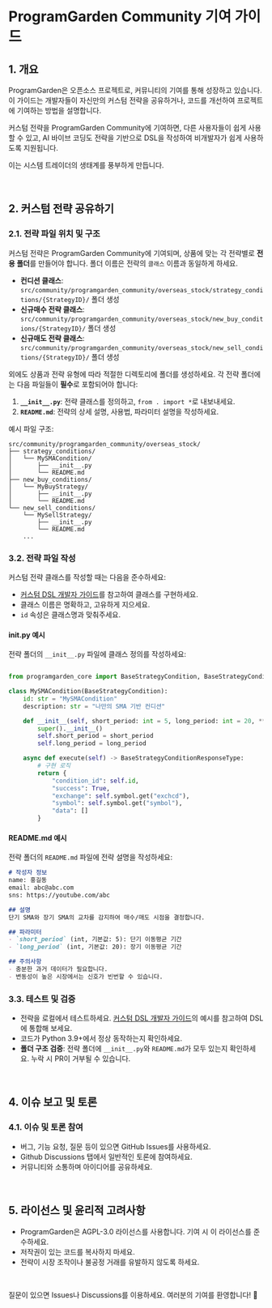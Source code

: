 # ProgramGarden Community 기여 가이드

## 1. 개요

ProgramGarden은 오픈소스 프로젝트로, 커뮤니티의 기여를 통해 성장하고 있습니다. 이 가이드는 개발자들이 자신만의 커스텀 전략을 공유하거나, 코드를 개선하여 프로젝트에 기여하는 방법을 설명합니다.

커스텀 전략을 ProgramGarden Community에 기여하면, 다른 사용자들이 쉽게 사용할 수 있고, AI 바이브 코딩도 전략을 기반으로 DSL을 작성하여 비개발자가 쉽게 사용하도록 지원됩니다.

이는 시스템 트레이더의 생태계를 풍부하게 만듭니다.

<br>

## 2. 커스텀 전략 공유하기

### 2.1. 전략 파일 위치 및 구조
커스텀 전략은 ProgramGarden Community에 기여되며, 상품에 맞는 각 전략별로 **전용 폴더**를 만들어야 합니다. 폴더 이름은 전략의 `클래스` 이름과 동일하게 하세요.

- **컨디션 클래스**: `src/community/programgarden_community/overseas_stock/strategy_conditions/{StrategyID}/` 폴더 생성
- **신규매수 전략 클래스**: `src/community/programgarden_community/overseas_stock/new_buy_conditions/{StrategyID}/` 폴더 생성
- **신규매도 전략 클래스**: `src/community/programgarden_community/overseas_stock/new_sell_conditions/{StrategyID}/` 폴더 생성

외에도 상품과 전략 유형에 따라 적절한 디렉토리에 폴더를 생성하세요. 각 전략 폴더에는 다음 파일들이 **필수**로 포함되어야 합니다:

1. **`__init__.py`**: 전략 클래스를 정의하고, `from . import *`로 내보내세요.
2. **`README.md`**: 전략의 상세 설명, 사용법, 파라미터 설명을 작성하세요.

예시 파일 구조:
```
src/community/programgarden_community/overseas_stock/
├── strategy_conditions/
│   └── MySMACondition/
│       ├── __init__.py
│       └── README.md
├── new_buy_conditions/
│   └── MyBuyStrategy/
│       ├── __init__.py
│       └── README.md
└── new_sell_conditions/
    └── MySellStrategy/
        ├── __init__.py
        └── README.md
    ...
```

### 3.2. 전략 파일 작성
커스텀 전략 클래스를 작성할 때는 다음을 준수하세요:

- [커스텀 DSL 개발자 가이드](custom_dsl.md)를 참고하여 클래스를 구현하세요.
- 클래스 이름은 명확하고, 고유하게 지으세요.
- `id` 속성은 클래스명과 맞춰주세요.

#### __init__.py 예시
전략 폴더의 `__init__.py` 파일에 클래스 정의를 작성하세요:

```python

from programgarden_core import BaseStrategyCondition, BaseStrategyConditionResponseType

class MySMACondition(BaseStrategyCondition):
    id: str = "MySMACondition"
    description: str = "나만의 SMA 기반 컨디션"

    def __init__(self, short_period: int = 5, long_period: int = 20, **kwargs):
        super().__init__()
        self.short_period = short_period
        self.long_period = long_period

    async def execute(self) -> BaseStrategyConditionResponseType:
        # 구현 로직
        return {
            "condition_id": self.id,
            "success": True,
            "exchange": self.symbol.get("exchcd"),
            "symbol": self.symbol.get("symbol"),
            "data": []
        }
```

#### README.md 예시
전략 폴더의 `README.md` 파일에 전략 설명을 작성하세요:

```markdown
# 작성자 정보
name: 홍길동
email: abc@abc.com
sns: https://youtube.com/abc

## 설명
단기 SMA와 장기 SMA의 교차를 감지하여 매수/매도 시점을 결정합니다.

## 파라미터
- `short_period` (int, 기본값: 5): 단기 이동평균 기간
- `long_period` (int, 기본값: 20): 장기 이동평균 기간

## 주의사항
- 충분한 과거 데이터가 필요합니다.
- 변동성이 높은 시장에서는 신호가 빈번할 수 있습니다.
```


### 3.3. 테스트 및 검증
- 전략을 로컬에서 테스트하세요. [커스텀 DSL 개발자 가이드](custom_dsl.md)의 예시를 참고하여 DSL에 통합해 보세요.
- 코드가 Python 3.9+에서 정상 동작하는지 확인하세요.
- **폴더 구조 검증**: 전략 폴더에 `__init__.py`와 `README.md`가 모두 있는지 확인하세요. 누락 시 PR이 거부될 수 있습니다.

<br>

## 4. 이슈 보고 및 토론

### 4.1. 이슈 및 토론 참여
- 버그, 기능 요청, 질문 등이 있으면 GitHub Issues를 사용하세요.
- Github Discussions 탭에서 일반적인 토론에 참여하세요.
- 커뮤니티와 소통하며 아이디어를 공유하세요.

<br>

## 5. 라이선스 및 윤리적 고려사항

- ProgramGarden은 AGPL-3.0 라이선스를 사용합니다. 기여 시 이 라이선스를 준수하세요.
- 저작권이 있는 코드를 복사하지 마세요.
- 전략이 시장 조작이나 불공정 거래를 유발하지 않도록 하세요.

<br>

질문이 있으면 Issues나 Discussions를 이용하세요. 여러분의 기여를 환영합니다! 🚀</content>